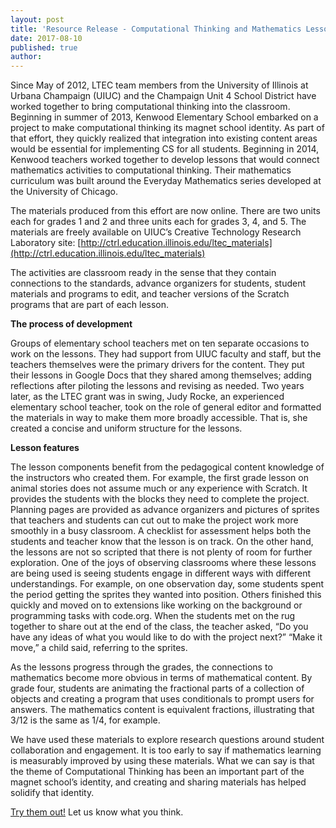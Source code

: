 ```yaml
---
layout: post
title: 'Resource Release - Computational Thinking and Mathematics Lessons'
date: 2017-08-10
published: true
author:
---
```


Since May of 2012, LTEC team members from the University of Illinois at Urbana Champaign (UIUC) and the Champaign Unit 4 School District have worked together to bring computational thinking into the classroom. Beginning in summer of 2013, Kenwood Elementary School embarked on a project to make computational thinking its magnet school identity. As part of that effort, they quickly realized that integration into existing content areas would be essential for implementing CS for all students. Beginning in 2014, Kenwood teachers worked together to develop lessons that would connect mathematics activities to computational thinking. Their mathematics curriculum was built around the Everyday Mathematics series developed at the University of Chicago. 

The materials produced from this effort are now online. There are two units each for grades 1 and 2 and three units each for grades 3, 4, and 5. The materials are freely available on UIUC’s Creative Technology Research Laboratory site: [http://ctrl.education.illinois.edu/ltec_materials](http://ctrl.education.illinois.edu/ltec_materials)

The activities are classroom ready in the sense that they contain connections to the standards, advance organizers for students, student materials and programs to edit, and teacher versions of the Scratch programs that are part of each lesson. 

**The process of development**

Groups of elementary school teachers met on ten separate occasions to work on the lessons. They had support from UIUC faculty and staff, but the teachers themselves were the primary drivers for the content. They put their lessons in Google Docs that they shared among themselves; adding reflections after piloting the lessons and revising as needed. Two years later, as the LTEC grant was in swing, Judy Rocke, an experienced elementary school teacher, took on the role of general editor and formatted the materials in way to make them more broadly accessible. That is, she created a concise and uniform structure for the lessons. 

**Lesson features** 

The lesson components benefit from the pedagogical content knowledge of the instructors who created them. For example, the first grade lesson on animal stories does not assume much or any experience with Scratch. It provides the students with the blocks they need to complete the project. Planning pages are provided as advance organizers and pictures of sprites that teachers and students can cut out to make the project work more smoothly in a busy classroom. A checklist for assessment helps both the students and teacher know that the lesson is on track. On the other hand, the lessons are not so scripted that there is not plenty of room for further exploration. One of the joys of observing classrooms where these lessons are being used is seeing students engage in different ways with different understandings. For example, on one observation day, some students spent the period getting the sprites they wanted into position. Others finished this quickly and moved on to extensions like working on the background or programming tasks with code.org. When the students met on the rug together to share out at the end of the class, the teacher asked, “Do you have any ideas of what you would like to do with the project next?” “Make it move,” a child said, referring to the sprites. 

As the lessons progress through the grades, the connections to mathematics become more obvious in terms of mathematical content. By grade four, students are animating the fractional parts of a collection of objects and creating a program that uses conditionals to prompt users for answers. The mathematics content is equivalent fractions, illustrating that 3/12 is the same as 1/4, for example. 

We have used these materials to explore research questions around student collaboration and engagement. It is too early to say if mathematics learning is measurably improved by using these materials. What we can say is that the theme of Computational Thinking has been an important part of the magnet school’s identity, and creating and sharing materials has helped solidify that identity. 

[Try them out!](https://ctrl.education.illinois.edu/ltec/lessons) Let us know what you think. 
